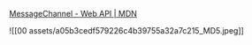 
[MessageChannel - Web API | MDN](https://developer.mozilla.org/zh-CN/docs/Web/API/MessageChannel)

![[00 assets/a05b3cedf579226c4b39755a32a7c215_MD5.jpeg]]